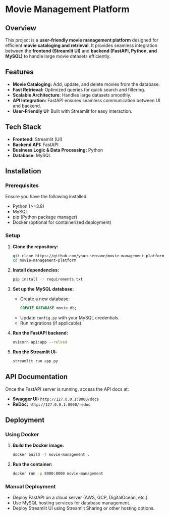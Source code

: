 # Movie Management Platform

## Overview
This project is a **user-friendly movie management platform** designed for efficient **movie cataloging and retrieval**. It provides seamless integration between the **frontend (Streamlit UI)** and **backend (FastAPI, Python, and MySQL)** to handle large movie datasets efficiently.

## Features
- **Movie Cataloging:** Add, update, and delete movies from the database.
- **Fast Retrieval:** Optimized queries for quick search and filtering.
- **Scalable Architecture:** Handles large datasets smoothly.
- **API Integration:** FastAPI ensures seamless communication between UI and backend.
- **User-Friendly UI:** Built with Streamlit for easy interaction.

## Tech Stack
- **Frontend:** Streamlit (UI)
- **Backend API:** FastAPI
- **Business Logic & Data Processing:** Python
- **Database:** MySQL

## Installation
### Prerequisites
Ensure you have the following installed:
- Python (>=3.8)
- MySQL
- pip (Python package manager)
- Docker (optional for containerized deployment)

### Setup
1. **Clone the repository:**
   ```sh
   git clone https://github.com/yourusername/movie-management-platform.git
   cd movie-management-platform
   ```

2. **Install dependencies:**
   ```sh
   pip install -r requirements.txt
   ```

3. **Set up the MySQL database:**
   - Create a new database:
     ```sql
     CREATE DATABASE movie_db;
     ```
   - Update `config.py` with your MySQL credentials.
   - Run migrations (if applicable).

4. **Run the FastAPI backend:**
   ```sh
   uvicorn api:app --reload
   ```

5. **Run the Streamlit UI:**
   ```sh
   streamlit run app.py
   ```

## API Documentation
Once the FastAPI server is running, access the API docs at:
- **Swagger UI:** `http://127.0.0.1:8000/docs`
- **ReDoc:** `http://127.0.0.1:8000/redoc`

## Deployment
### Using Docker
1. **Build the Docker image:**
   ```sh
   docker build -t movie-management .
   ```
2. **Run the container:**
   ```sh
   docker run -p 8000:8000 movie-management
   ```

### Manual Deployment
- Deploy FastAPI on a cloud server (AWS, GCP, DigitalOcean, etc.).
- Use MySQL hosting services for database management.
- Deploy Streamlit UI using Streamlit Sharing or other hosting options.



